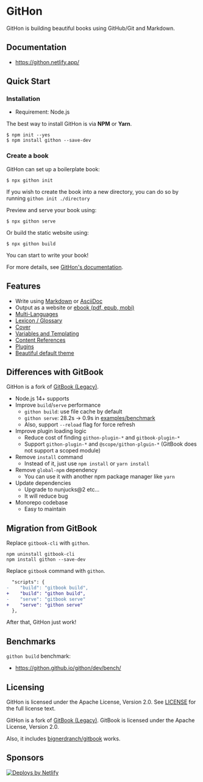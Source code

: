 # GitHon

GitHon is building beautiful books using GitHub/Git and Markdown.

## Documentation

- <https://githon.netlify.app/>

## Quick Start

### Installation

- Requirement: Node.js

The best way to install GitHon is via **NPM** or **Yarn**.

```
$ npm init --yes
$ npm install githon --save-dev
```

### Create a book

GitHon can set up a boilerplate book:

```
$ npx githon init
```

If you wish to create the book into a new directory, you can do so by running `githon init ./directory`

Preview and serve your book using:

```
$ npx githon serve
```

Or build the static website using:

```
$ npx githon build
```

You can start to write your book!

For more details, see [GitHon's documentation](https://githon.netlify.app/).

## Features

* Write using [Markdown](https://githon.netlify.app/syntax/markdown.html) or [AsciiDoc](https://githon.netlify.app/syntax/asciidoc.html)
* Output as a website or [ebook (pdf, epub, mobi)](https://githon.netlify.app/ebook.html)
* [Multi-Languages](https://githon.netlify.app/languages.html)
* [Lexicon / Glossary](https://githon.netlify.app/lexicon.html)
* [Cover](https://githon.netlify.app/ebook.html)
* [Variables and Templating](https://githon.netlify.app/templating/)
* [Content References](https://githon.netlify.app/templating/conrefs.html)
* [Plugins](https://githon.netlify.app/plugins/)
* [Beautiful default theme](./packages/@githon/theme-default)

## Differences with GitBook

GitHon is a fork of [GitBook (Legacy)](https://github.com/GitbookIO/gitbook).

- Node.js 14+ supports
- Improve `build`/`serve` performance
    - `githon build`: use file cache by default
    - `githon serve`: 28.2s → 0.9s in [examples/benchmark](examples/benchmark)
    - Also, support `--reload` flag for force refresh
- Improve plugin loading logic
    - Reduce cost of finding `githon-plugin-*` and `gitbook-plugin-*`
    - Support `githon-plugin-*` and `@scope/githon-plguin-*` (GitBook does not support a scoped module)
- Remove `install` command
    - Instead of it, just use `npm install` or `yarn install`
- Remove `global-npm` dependency
    - You can use it with another npm package manager like `yarn`
- Update dependencies
    - Upgrade to nunjucks@2 etc...
    - It will reduce bug
- Monorepo codebase
    - Easy to maintain

## Migration from GitBook

Replace `gitbook-cli` with `githon`.

```
npm uninstall gitbook-cli
npm install githon --save-dev
```

Replace `gitbook` command with `githon`.

```diff
  "scripts": {
-    "build": "gitbook build",
+    "build": "githon build",
-    "serve": "gitbook serve"
+    "serve": "githon serve"
  },
```

After that, GitHon just work!

## Benchmarks

`githon build` benchmark:

- <https://githon.github.io/githon/dev/bench/>

## Licensing

GitHon is licensed under the Apache License, Version 2.0. See [LICENSE](LICENSE) for the full license text.

GitHon is a fork of [GitBook (Legacy)](https://github.com/GitbookIO/gitbook).
GitBook is licensed under the Apache License, Version 2.0.

Also, it includes [bignerdranch/gitbook](https://github.com/bignerdranch/gitbook) works.

## Sponsors

<a href="https://www.netlify.com">
<img src="https://www.netlify.com/img/global/badges/netlify-color-bg.svg" alt="Deploys by Netlify" />
</a>
